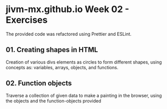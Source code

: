 # jivm-mx.github.io Week 02 - Exercises

The provided code was refactored using Prettier and ESLint.

## 01. Creating shapes in HTML 

Creation of various divs elements as circles to form different shapes, using concepts as: variables, arrays, objects, and functions.

## 02. Function objects

Traverse a collection of given data to make a painting in the browser, using the objects and the function-objects provided